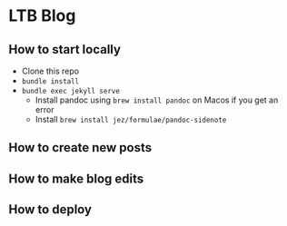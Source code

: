 # LTB Blog


## How to start locally

- Clone this repo
- `bundle install`
- `bundle exec jekyll serve`
  - Install pandoc using `brew install pandoc` on Macos if you get an error
  - Install `brew install jez/formulae/pandoc-sidenote`

## How to create new posts

## How to make blog edits

## How to deploy
